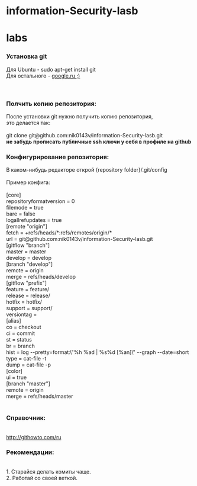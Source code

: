 information-Security-lasb
=========================

<h1>labs</h1>
<h3>Установка git</h3>
<span>
Для Ubuntu - sudo apt-get install git
</span><br/>
<span>
Для остального - <a href="http://www.google.ru/">google.ru ;)</a>
</span><br/><br/><br/>
<h3>Полчить копию репозитория:</h3>
<span>После установки git нужно получить копию репозитория,</br>это делается так:<br/><br/>
git clone git@github.com:nik0143v/information-Security-lasb.git
</span><br/>
<b>не забудь прописать публичные ssh ключи у себя в профиле на github</b>
<h3>Конфигурирование репозитория:</h3>
<span>
В каком-нибудь редакторе открой {repository folder}/.git/config
</span><br/><br/>
<span>
Пример конфига:<br/><br/>
[core]<br/>
	repositoryformatversion = 0<br/>
	filemode = true<br/>
	bare = false<br/>
	logallrefupdates = true<br/>
[remote "origin"]<br/>
	fetch = +refs/heads/*:refs/remotes/origin/*<br/>
	url = git@github.com:nik0143v/information-Security-lasb.git<br/>
[gitflow "branch"]<br/>
	master = master<br/>
	develop = develop<br/>
[branch "develop"]<br/>
	remote = origin<br/>
	merge = refs/heads/develop<br/>
[gitflow "prefix"]<br/>
	feature = feature/<br/>
	release = release/<br/>
	hotfix = hotfix/<br/>
	support = support/<br/>
	versiontag = <br/>
[alias]<br/>
  co = checkout<br/>
  ci = commit<br/>
  st = status<br/>
  br = branch<br/>
  hist = log --pretty=format:\"%h %ad | %s%d [%an]\" --graph --date=short<br/>
  type = cat-file -t<br/>
  dump = cat-file -p<br/>
[color]<br/>
	ui = true<br/>
[branch "master"]<br/>
	remote = origin<br/>
	merge = refs/heads/master<br/>
</span><br/>
<h3>Справочник:</h3><br/>
<a href="http://githowto.com/ru">http://githowto.com/ru</a>
<h3>Рекомендации:</h3><br/>
<span>
1. Старайся делать комиты чаще.<br/>
2. Работай со своей веткой.<br/>
</span>
